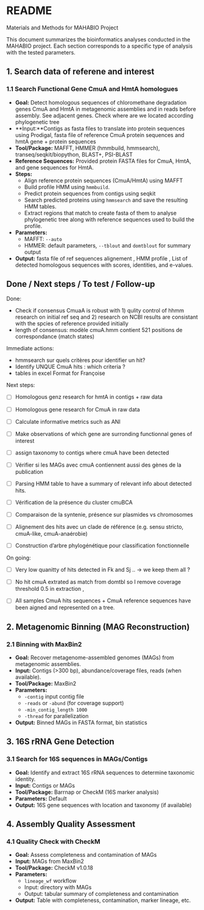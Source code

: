 # README



Materials and Methods for MAHABIO Project

This document summarizes the bioinformatics analyses conducted in the MAHABIO project. Each section corresponds to a specific type of analysis with the tested parameters.

## 1.  Search data of referene and interest

### 1.1 Search Functional Gene  CmuA and HmtA homologues

* **Goal:** Detect homologous sequences of chloromethane degradation genes CmuA and HmtA in metagenomic assemblies and in reads before assembly. See adjacent genes. Check where are we located according phylogenetic tree 
* **Input:**Contigs as fasta files to translate into protein sequences using Prodigal, fasta file of reference CmuA protein sequences and hmtA gene + protein sequences
* **Tool/Package:** MAFFT, HMMER (hmmbuild, hmmsearch), transeq/seqkit/biopython, BLAST+, PSI-BLAST
* **Reference Sequences:** Provided protein FASTA files for CmuA, HmtA, and gene sequences for HmtA.
* **Steps:**
  * Align reference protein sequences (CmuA/HmtA) using MAFFT  
  * Build profile HMM using `hmmbuild`.
  * Predict protein sequences from contigs using seqkit
  * Search predicted proteins using `hmmsearch` and save the resulting HMM tables.
  * Extract regions that match to create fasta of them to analyse phylogenetic tree along with reference sequences used to build the profile.  
* **Parameters:**
  * MAFFT: `--auto`
  * HMMER: default parameters, `--tblout` and `domtblout` for summary output
* **Output:** fasta file of ref sequences alignement , HMM profile , List of detected homologous sequences with scores, identities, and e-values.


## Done / Next steps / To test / Follow-up

Done: 
- Check if consensus CmuaA is robust with 1) qulity control of hhmm research on initial ref seq and 2) research on NCBI results are consistant with the spcies of reference provided initially
- length of consensus: modèle cmuA.hmm contient 521 positions de correspondance (match states)

Immediate actions:
- hmmsearch sur quels critères pour identifier un hit?
- Identify UNQUE CmuA hits :  which criteria ?
- tables in excel Format for Françoise


Next steps:
- [ ] Homologous genz research for hmtA in contigs + raw data 
- [ ] Homologous gene research for CmuA in raw data 
- [ ] Calculate informative metrics such as ANI
- [ ] Make observations of which gene are surronding functionnal genes of interest  

- [ ] assign taxonomy to contigs where cmuA have been detected 
- [ ] Vérifier si les MAGs avec cmuA contiennent aussi des gènes de la publication
- [ ] Parsing HMM table to have a summary of relevant info about  detected hits. 
- [ ] Vérification de la présence du cluster cmuBCA
- [ ] Comparaison de la syntenie, présence sur plasmides vs chromosomes
- [ ] Alignement des hits avec un clade de référence (e.g. sensu stricto, cmuA-like, cmuA-anaérobie)
- [ ] Construction d’arbre phylogénétique pour classification fonctionnelle

On going:
- [ ] Very low quanitty of hits detected in Fk and Sj .. -> we keep them all ?
- [ ] No hit cmuA extrated as match from domtbl  so I remove coverage threshold 0.5 in extraction , 
- [ ] All samples CmuA hits sequences + CmuA reference sequences have been aigned and represented on a tree.



## 2. Metagenomic Binning (MAG Reconstruction)

### 2.1 Binning with MaxBin2

* **Goal:** Recover metagenome-assembled genomes (MAGs) from metagenomic assemblies.
* **Input:** Contigs (>300 bp), abundance/coverage files, reads (when available).
* **Tool/Package:** MaxBin2
* **Parameters:**
  * `-contig` input contig file
  * `-reads` or `-abund` (for coverage support)
  * `-min_contig_length 1000`
  * `-thread` for parallelization
* **Output:** Binned MAGs in FASTA format, bin statistics

## 3. 16S rRNA Gene Detection

### 3.1 Search for 16S sequences in MAGs/Contigs

* **Goal:** Identify and extract 16S rRNA sequences to determine taxonomic identity.
* **Input:** Contigs or MAGs
* **Tool/Package:** Barrnap or CheckM (16S marker analysis)
* **Parameters:** Default
* **Output:** 16S gene sequences with location and taxonomy (if available)

## 4. Assembly Quality Assessment

### 4.1 Quality Check with CheckM

* **Goal:** Assess completeness and contamination of MAGs
* **Input:** MAGs from MaxBin2
* **Tool/Package:** CheckM v1.0.18
* **Parameters:**
  * `lineage_wf` workflow
  * Input: directory with MAGs
  * Output: tabular summary of completeness and contamination
* **Output:** Table with completeness, contamination, marker lineage, etc.
